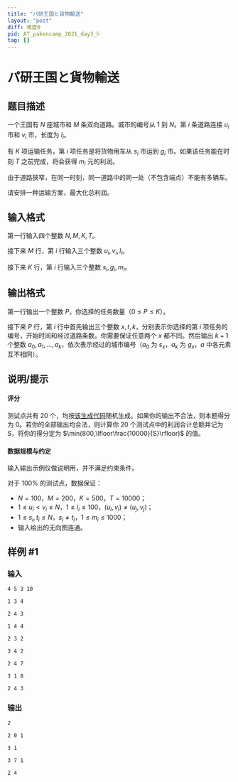 ```yaml
---
title: "パ研王国と貨物輸送"
layout: "post"
diff: 难度0
pid: AT_pakencamp_2021_day3_h
tag: []
---
```


# パ研王国と貨物輸送

## 题目描述

一个王国有 $N$ 座城市和 $M$ 条双向道路。城市的编号从 $1$ 到 $N$。第 $i$ 条道路连接 $u_i$ 市和 $v_i$ 市，长度为 $l_i$。

有 $K$ 项运输任务，第 $i$ 项任务是将货物用车从 $s_i$ 市运到 $g_i$ 市。如果该任务能在时刻 $T$ 之前完成，将会获得 $m_i$ 元的利润。

由于道路狭窄，在同一时刻，同一道路中的同一处（不包含端点）不能有多辆车。

请安排一种运输方案，最大化总利润。

## 输入格式

第一行输入四个整数 $N,M,K,T$。

接下来 $M$ 行，第 $i$ 行输入三个整数 $u_i,v_i,l_i$。

接下来 $K$ 行，第 $i$ 行输入三个整数 $s_i,g_i,m_i$。

## 输出格式

第一行输出一个整数 $P$，你选择的任务数量（$0\le P\le K$）。

接下来 $P$ 行，第 $i$ 行中首先输出三个整数 $x,t,k$，分别表示你选择的第 $i$ 项任务的编号，开始时间和经过道路条数。你需要保证任意两个 $x$ 都不同。然后输出 $k+1$ 个整数 $a_0,a_1,...,a_k$，依次表示经过的城市编号（$a_0$ 为 $s_x$，$a_k$ 为 $g_x$，$a$ 中各元素互不相同）。

## 说明/提示

#### 评分

测试点共有 $20$ 个，均按[该生成代码](https://img.atcoder.jp/pakencamp-2021-day3/bf6dee05788c2762cbe1d62d26cac87a.zip)随机生成。如果你的输出不合法，则本题得分为 $0$。若你的全部输出均合法，则计算你 $20$ 个测试点中的利润合计总额并记为 $S$，将你的得分定为 $\min(800,\lfloor\frac{10000}{S}\rfloor)$ 的值。

#### 数据规模与约定

输入输出示例仅做说明用，并不满足约束条件。

对于 $100\%$ 的测试点，数据保证：

- $N=100$，$M=200$，$K=500$，$T=10000$；
- $1\le u_i\lt v_i\le N$，$1\le l_i\le 100$，$(u_i,v_i)\neq (u_j,v_j)$；
- $1\le s_i,t_i\le N$，$s_i\neq t_i$，$1\le m_i\le 1000$；
- 输入给出的无向图连通。

## 样例 #1

### 输入

```
4 5 3 10
1 3 4
2 4 3
1 4 4
2 3 2
3 4 2
2 4 7
3 1 8
2 4 3
```

### 输出

```
2
2 0 1
3 1 
3 7 1
2 4
```

